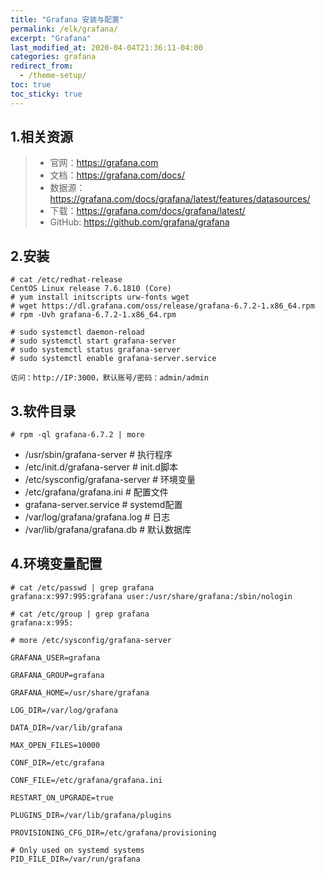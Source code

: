 ```yaml
---
title: "Grafana 安装与配置"
permalink: /elk/grafana/
excerpt: "Grafana"
last_modified_at: 2020-04-04T21:36:11-04:00
categories: grafana
redirect_from:
  - /theme-setup/
toc: true
toc_sticky: true
---
```


## 1.相关资源

> * 官网：https://grafana.com
> * 文档：https://grafana.com/docs/
> * 数据源：https://grafana.com/docs/grafana/latest/features/datasources/
> * 下载：https://grafana.com/docs/grafana/latest/
> * GitHub: https://github.com/grafana/grafana

## 2.安装
```
# cat /etc/redhat-release 
CentOS Linux release 7.6.1810 (Core) 
# yum install initscripts urw-fonts wget
# wget https://dl.grafana.com/oss/release/grafana-6.7.2-1.x86_64.rpm
# rpm -Uvh grafana-6.7.2-1.x86_64.rpm 

# sudo systemctl daemon-reload
# sudo systemctl start grafana-server
# sudo systemctl status grafana-server
# sudo systemctl enable grafana-server.service

访问：http://IP:3000，默认账号/密码：admin/admin
```

## 3.软件目录
```
# rpm -ql grafana-6.7.2 | more
```
- /usr/sbin/grafana-server          # 执行程序
- /etc/init.d/grafana-server        # init.d脚本
- /etc/sysconfig/grafana-server     # 环境变量
- /etc/grafana/grafana.ini          # 配置文件
- grafana-server.service            # systemd配置
- /var/log/grafana/grafana.log      # 日志
- /var/lib/grafana/grafana.db       # 默认数据库

## 4.环境变量配置

```
# cat /etc/passwd | grep grafana
grafana:x:997:995:grafana user:/usr/share/grafana:/sbin/nologin

# cat /etc/group | grep grafana
grafana:x:995:

# more /etc/sysconfig/grafana-server 

GRAFANA_USER=grafana

GRAFANA_GROUP=grafana

GRAFANA_HOME=/usr/share/grafana

LOG_DIR=/var/log/grafana

DATA_DIR=/var/lib/grafana

MAX_OPEN_FILES=10000

CONF_DIR=/etc/grafana

CONF_FILE=/etc/grafana/grafana.ini

RESTART_ON_UPGRADE=true

PLUGINS_DIR=/var/lib/grafana/plugins

PROVISIONING_CFG_DIR=/etc/grafana/provisioning

# Only used on systemd systems
PID_FILE_DIR=/var/run/grafana
```